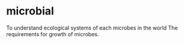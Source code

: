 # microbial 
To understand ecological systems of each microbes in the world
The requirements for growth of microbes.
